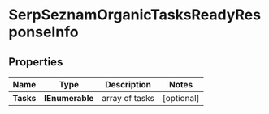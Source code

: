 # SerpSeznamOrganicTasksReadyResponseInfo


## Properties

| Name | Type | Description | Notes |
|------------ | ------------- | ------------- | -------------|
**Tasks** | **IEnumerable<SerpSeznamOrganicTasksReadyTaskInfo>** | array of tasks |[optional]|